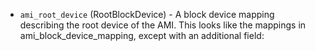 <!-- Code generated from the comments of the Config struct in builder/amazon/ebssurrogate/builder.go; DO NOT EDIT MANUALLY -->

-   `ami_root_device` (RootBlockDevice) - A block device mapping
describing the root device of the AMI. This looks like the mappings in
ami_block_device_mapping, except with an additional field:
